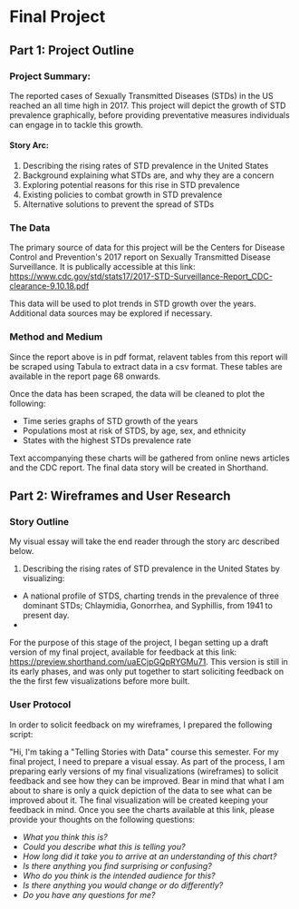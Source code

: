 # Final Project 

## Part 1: Project Outline 

### Project Summary: 
The reported cases of Sexually Transmitted Diseases (STDs) in the US reached an all time high in 2017. This project will depict the growth of STD prevalence graphically, before providing preventative measures individuals can engage in to tackle this growth. 

#### Story Arc: 

1. Describing the rising rates of STD prevalence in the United States 
2. Background explaining what STDs are, and why they are a concern
3. Exploring potential reasons for this rise in STD prevalence 
4. Existing policies to combat growth in STD prevalence 
5. Alternative solutions to prevent the spread of STDs

### The Data 

The primary source of data for this project will be the Centers for Disease Control and Prevention's 2017 report on Sexually Transmitted Disease Surveillance. It is publically accessible at this link: https://www.cdc.gov/std/stats17/2017-STD-Surveillance-Report_CDC-clearance-9.10.18.pdf   

This data will be used to plot trends in STD growth over the years. Additional data sources may be explored if necessary. 

### Method and Medium

Since the report above is in pdf format, relavent tables from this report will be scraped using Tabula to extract data in a csv format. These tables are available in the report page 68 onwards.  

Once the data has been scraped, the data will be cleaned to plot the following: 
+ Time series graphs of STD growth of the years 
+ Populations most at risk of STDS, by age, sex, and ethnicity
+ States with the highest STDs prevalence rate  

Text accompanying these charts will be gathered from online news articles and the CDC report. The final data story will be created in Shorthand. 

## Part 2: Wireframes and User Research 

### Story Outline 

My visual essay will take the end reader through the story arc described below. 

1. Describing the rising rates of STD prevalence in the United States by visualizing: 
+ A national profile of STDS, charting trends in the prevalence of three dominant STDs; Chlaymidia, Gonorrhea, and Syphillis, from 1941 to present day.
+ 

For the purpose of this stage of the project, I began setting up a draft version of my final project, available for feedback at this link: 
https://preview.shorthand.com/uaECjpGQpRYGMu71. This version is still in its early phases, and was only put together to start soliciting feedback on the the first few visualizations before more built. 

### User Protocol 

In order to solicit feedback on my wireframes, I prepared the following script: 

"Hi, I'm taking a "Telling Stories with Data" course this semester. For my final project, I need to prepare a visual essay. As part of the process, I am preparing early versions of my final visualizations (wireframes) to solicit feedback and see how they can be improved. Bear in mind that what I am about to share is only a quick depiction of the data to see what can be improved about it. The final visualization will be created keeping your feedback in mind. Once you see the charts available at this link, please provide your thoughts on the following questions: 
* *What you think this is?*
* *Could you describe what this is telling you?*
* *How long did it take you to arrive at an understanding of this chart?*
* *Is there anything you find surprising or confusing?*
* *Who do you think is the intended audience for this?*
* *Is there anything you would change or do differently?*
* *Do you have any questions for me?*
 






